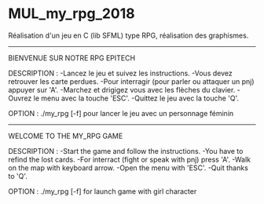 # MUL_my_rpg_2018
Réalisation d'un jeu en C (lib SFML) type RPG, réalisation des graphismes.


************************************************
BIENVENUE SUR NOTRE RPG EPITECH

DESCRIPTION : 
-Lancez le jeu et suivez les instructions.
-Vous devez retrouver les carte perdues.
-Pour interragir (pour parler ou attaquer un pnj) appuyer sur 'A'.
-Marchez et drigigez vous avec les flèches du clavier.
-Ouvrez le menu avec la touche 'ESC'.
-Quittez le jeu avec la touche 'Q'.

OPTION : 
./my_rpg [-f] pour lancer le jeu avec un personnage féminin

************************************************
WELCOME TO THE MY_RPG GAME

DESCRIPTION : 
-Start the game and follow the instructions.
-You have to refind the lost cards.
-For interract (fight or speak with pnj) press 'A'.
-Walk on the map with keyboard arrow.
-Open the menu with 'ESC'.
-Quit thanks to 'Q'.

OPTION : 
./my_rpg [-f] for launch game with girl character
